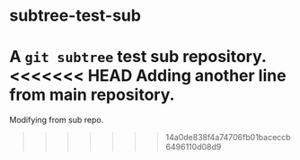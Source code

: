# subtree-test-sub

A `git subtree` test sub repository.
<<<<<<< HEAD
Adding another line from main repository.
=======
Modifying from sub repo.
>>>>>>> 14a0de838f4a74706fb01baceccb6496110d08d9

